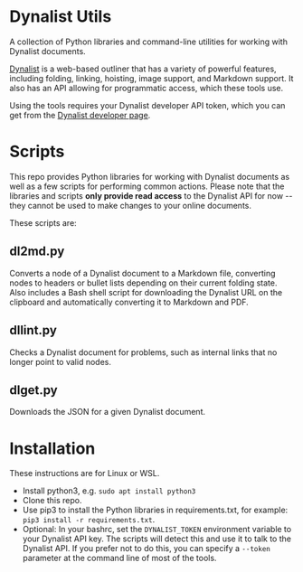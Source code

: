 Dynalist Utils
==============

A collection of Python libraries and command-line utilities for working
with Dynalist documents.

[Dynalist](https://dynalist.io/) is a web-based outliner that has a
variety of powerful features, including folding, linking, hoisting,
image support, and Markdown support. It also has an API allowing for
programmatic access, which these tools use.

Using the tools requires your Dynalist developer API token, which you
can get from the [Dynalist developer
page](https://dynalist.io/developer).

Scripts
=======

This repo provides Python libraries for working with Dynalist documents
as well as a few scripts for performing common actions. Please note that
the libraries and scripts **only provide read access** to the Dynalist
API for now -- they cannot be used to make changes to your online
documents.

These scripts are:

dl2md.py
--------

Converts a node of a Dynalist document to a Markdown file, converting
nodes to headers or bullet lists depending on their current folding
state. Also includes a Bash shell script for downloading the Dynalist
URL on the clipboard and automatically converting it to Markdown and
PDF.

dllint.py
---------

Checks a Dynalist document for problems, such as internal links that no
longer point to valid nodes.

dlget.py
--------

Downloads the JSON for a given Dynalist document.

Installation
============

These instructions are for Linux or WSL.

-   Install python3, e.g. `sudo apt install python3`
-   Clone this repo.
-   Use pip3 to install the Python libraries in requirements.txt, for
    example: `pip3 install -r requirements.txt`.
-   Optional: In your bashrc, set the `DYNALIST_TOKEN` environment
    variable to your Dynalist API key. The scripts will detect this and
    use it to talk to the Dynalist API. If you prefer not to do this,
    you can specify a `--token` parameter at the command line of most of
    the tools.
